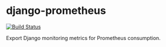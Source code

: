 # django-prometheus
[![Build Status](https://travis-ci.com/Jimdo/django-prometheus.svg?token=1djnvUyMgtcVefCz54T4&branch=master)](https://travis-ci.com/Jimdo/django-prometheus)

Export Django monitoring metrics for Prometheus consumption.

